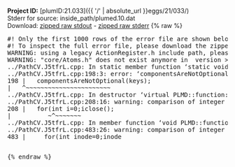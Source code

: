 **Project ID:** [plumID:21.033]({{ '/' | absolute_url }}eggs/21/033/)  
Stderr for source:  inside_path/plumed.10.dat   
Download: [zipped raw stdout](plumed.10.dat.plumed.stdout.txt.zip) - [zipped raw stderr](plumed.10.dat.plumed.stderr.txt.zip) 
{% raw %}
<pre>
#! Only the first 1000 rows of the error file are shown below
#! To inspect the full error file, please download the zipped raw stderr file above
WARNING: using a legacy ActionRegister.h include path, please use <<#include "core/ActionRegister.h">>
WARNING: "core/Atoms.h" does not exist anymore in  version >=2.10, you should change your code.
../PathCV.J5tfrL.cpp: In static member function ‘static void PLMD::function::PathCV::registerKeywords(PLMD::Keywords&)’:
../PathCV.J5tfrL.cpp:198:3: error: ‘componentsAreNotOptional’ was not declared in this scope
198 |   componentsAreNotOptional(keys);
|   ^~~~~~~~~~~~~~~~~~~~~~~~
../PathCV.J5tfrL.cpp: In destructor ‘virtual PLMD::function::PathCV::~PathCV()’:
../PathCV.J5tfrL.cpp:208:16: warning: comparison of integer expressions of different signedness: ‘int’ and ‘unsigned int’ [-Wsign-compare]
208 |   for(int i=0;i<mw_n_;++i){
|               ~^~~~~~
../PathCV.J5tfrL.cpp: In constructor ‘PLMD::function::PathCV::PathCV(const PLMD::ActionOptions&)’:
../PathCV.J5tfrL.cpp:236:16: warning: comparison of integer expressions of different signedness: ‘int’ and ‘unsigned int’ [-Wsign-compare]
236 |   for(int i=0;i<mw_n_;++i){
|               ~^~~~~~
../PathCV.J5tfrL.cpp:259:11: warning: comparison of integer expressions of different signedness: ‘int’ and ‘unsigned int’ [-Wsign-compare]
259 |       if(i==mw_id_) ifiles[i]->close();
|          ~^~~~~~~~
../PathCV.J5tfrL.cpp: In member function ‘void PLMD::function::PathCV::generatePath()’:
../PathCV.J5tfrL.cpp:483:26: warning: comparison of integer expressions of different signedness: ‘int’ and ‘unsigned int’ [-Wsign-compare]
483 |     for(int inode=0;inode<nnodes;inode++){
|                     ~~~~~^~~~~~~
../PathCV.J5tfrL.cpp: In member function ‘void PLMD::function::PathCV::readMultipleWalkers()’:
../PathCV.J5tfrL.cpp:941:16: warning: comparison of integer expressions of different signedness: ‘int’ and ‘unsigned int’ [-Wsign-compare]
941 |   for(int i=0;i<mw_n_;++i){
|               ~^~~~~~
../PathCV.J5tfrL.cpp:942:9: warning: comparison of integer expressions of different signedness: ‘int’ and ‘unsigned int’ [-Wsign-compare]
942 |     if(i==mw_id_) continue;
|        ~^~~~~~~~
../PathCV.J5tfrL.cpp:957:5: error: invalid use of incomplete type ‘class PLMD::Communicator’
957 |     comm.Barrier();
|     ^~~~
In file included from /home/runner/opt/include/plumed/function/../core/../tools/OFile.h:25,
from /home/runner/opt/include/plumed/function/../core/../tools/Log.h:25,
from /home/runner/opt/include/plumed/function/../core/Action.h:30,
from /home/runner/opt/include/plumed/function/../core/ActionWithValue.h:25,
from /home/runner/opt/include/plumed/function/Function.h:25,
from ../PathCV.J5tfrL.cpp:22:
/home/runner/opt/include/plumed/function/../core/../tools/FileBase.h:29:7: note: forward declaration of ‘class PLMD::Communicator’
29 | class Communicator;
|       ^~~~~~~~~~~~
../PathCV.J5tfrL.cpp:958:5: error: invalid use of incomplete type ‘class PLMD::Communicator’
958 |     multi_sim_comm.Barrier();
|     ^~~~~~~~~~~~~~
/home/runner/opt/include/plumed/function/../core/../tools/FileBase.h:29:7: note: forward declaration of ‘class PLMD::Communicator’
29 | class Communicator;
|       ^~~~~~~~~~~~
terminate called after throwing an instance of 'PLMD::Plumed::ExceptionError'
what():
(core/PlumedMain.cpp:1502) void PLMD::PlumedMain::load(const std::string&)
An error happened while executing command env PLUMED_ROOT='/home/runner/opt/lib/plumed' PLUMED_VERSION='2.10.0' PLUMED_HTMLDIR='/home/runner/opt/share/doc/plumed' PLUMED_INCLUDEDIR='/home/runner/opt/include' PLUMED_PROGRAM_NAME='plumed' PLUMED_IS_INSTALLED='yes' "/home/runner/opt/lib/plumed"/scripts/mklib.sh -n -o ./../PathCV.2.10.0.so ../PathCV.cpp

[pkrvm7jw40e0xgp:10007] *** Process received signal ***
[pkrvm7jw40e0xgp:10007] Signal: Aborted (6)
[pkrvm7jw40e0xgp:10007] Signal code:  (-6)
[pkrvm7jw40e0xgp:10007] [ 0] /lib/x86_64-linux-gnu/libc.so.6(+0x45330)[0x7fb15f645330]
[pkrvm7jw40e0xgp:10007] [ 1] /lib/x86_64-linux-gnu/libc.so.6(pthread_kill+0x11c)[0x7fb15f69eb2c]
[pkrvm7jw40e0xgp:10007] [ 2] /lib/x86_64-linux-gnu/libc.so.6(gsignal+0x1e)[0x7fb15f64527e]
[pkrvm7jw40e0xgp:10007] [ 3] /lib/x86_64-linux-gnu/libc.so.6(abort+0xdf)[0x7fb15f6288ff]
[pkrvm7jw40e0xgp:10007] [ 4] /lib/x86_64-linux-gnu/libstdc++.so.6(+0xa5ff5)[0x7fb15faa5ff5]
[pkrvm7jw40e0xgp:10007] [ 5] /lib/x86_64-linux-gnu/libstdc++.so.6(+0xbb0da)[0x7fb15fabb0da]
[pkrvm7jw40e0xgp:10007] [ 6] /lib/x86_64-linux-gnu/libstdc++.so.6(_ZSt10unexpectedv+0x0)[0x7fb15faa5a55]
[pkrvm7jw40e0xgp:10007] [ 7] /lib/x86_64-linux-gnu/libstdc++.so.6(+0xa5a6f)[0x7fb15faa5a6f]
[pkrvm7jw40e0xgp:10007] [ 8] plumed(+0x146dd)[0x564b92dca6dd]
[pkrvm7jw40e0xgp:10007] [ 9] /lib/x86_64-linux-gnu/libc.so.6(+0x2a1ca)[0x7fb15f62a1ca]
[pkrvm7jw40e0xgp:10007] [10] /lib/x86_64-linux-gnu/libc.so.6(__libc_start_main+0x8b)[0x7fb15f62a28b]
[pkrvm7jw40e0xgp:10007] [11] plumed(+0x15365)[0x564b92dcb365]
[pkrvm7jw40e0xgp:10007] *** End of error message ***
</pre>
{% endraw %}
